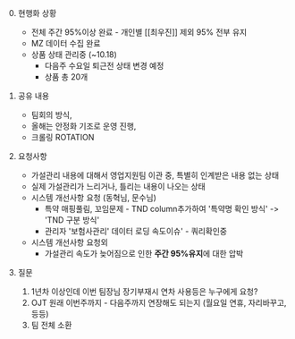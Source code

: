 00. 현행화 상황
	- 전체 주간 95%이상 완료 - 개인별 [[최우진]] 제외 95% 전부 유지 
	- MZ 데이터 수집 완료 
	- 상품 상태 관리중 (~10.18)
		- 다음주 수요일 퇴근전 상태 변경 예정
		- 상품 총 20개 

1. 공유 내용 
	- 팀회의 방식, 
	- 올해는 안정화 기조로 운영 진행, 
	- 크롤링 ROTATION

2. 요청사항 
	- 가설관리 내용에 대해서 영업지원팀 이관 중, 특별히 인계받은 내용 없는 상태
	- 실제 가설관리가 느리거나, 틀리는 내용이 나오는 상태
	- 시스템 개선사항 요청 (동혁님, 문수님)
		- 특약 매핑풀림, 꼬임문제 - TND column추가하여 '특약명 확인 방식' -> 'TND 구분 방식' 
		- 관리자 '보험사관리' 데이터 로딩 속도이슈' - 쿼리확인중 
	- 시스템 개선사항 요청외 
		- 가설관리 속도가 늦어짐으로 인한 **주간 95%유지**에 대한 압박 

3. 질문
	1. 1년차 이상인데 이번 팀장님 장기부재시 연차 사용등은 누구에게 요청?
	2. OJT 원래 이번주까지 - 다음주까지 연장해도 되는지 (월요일 연휴, 자리바꾸고, 등등)
	3. 팀 전체 소환